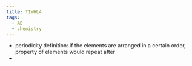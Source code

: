 ```yaml
---
title: T1W6L4
tags:
  - AE
  - chemistry
---
```


- periodicity definition: if the elements are arranged in a certain order, property of elements would repeat after
-

